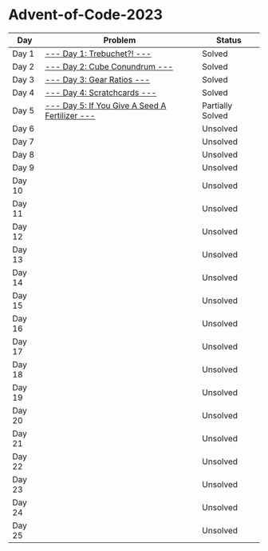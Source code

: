 # Advent-of-Code-2023

| Day | Problem | Status |
| --- | --- | --- |
| Day 1 | [--- Day 1: Trebuchet?! ---](https://adventofcode.com/2023/day/1) | Solved |
| Day 2 | [--- Day 2: Cube Conundrum ---](https://adventofcode.com/2023/day/2) | Solved |
| Day 3 | [--- Day 3: Gear Ratios ---](https://adventofcode.com/2023/day/3) | Solved |
| Day 4 | [--- Day 4: Scratchcards ---](https://adventofcode.com/2023/day/4) | Solved |
| Day 5 | [--- Day 5: If You Give A Seed A Fertilizer ---](https://adventofcode.com/2023/day/5) | Partially Solved |
| Day 6 | [](https://adventofcode.com/2023/day/6) | Unsolved |
| Day 7 | [](https://adventofcode.com/2023/day/7) | Unsolved |
| Day 8 | [](https://adventofcode.com/2023/day/8) | Unsolved |
| Day 9 | [](https://adventofcode.com/2023/day/9) | Unsolved |
| Day 10 | [](https://adventofcode.com/2023/day/10) | Unsolved |
| Day 11 | [](https://adventofcode.com/2023/day/11) | Unsolved |
| Day 12 | [](https://adventofcode.com/2023/day/12) | Unsolved |
| Day 13 | [](https://adventofcode.com/2023/day/13) | Unsolved |
| Day 14 | [](https://adventofcode.com/2023/day/14) | Unsolved |
| Day 15 | [](https://adventofcode.com/2023/day/15) | Unsolved |
| Day 16 | [](https://adventofcode.com/2023/day/16) | Unsolved |
| Day 17 | [](https://adventofcode.com/2023/day/17) | Unsolved |
| Day 18 | [](https://adventofcode.com/2023/day/18) | Unsolved |
| Day 19 | [](https://adventofcode.com/2023/day/19) | Unsolved |
| Day 20 | [](https://adventofcode.com/2023/day/20) | Unsolved |
| Day 21 | [](https://adventofcode.com/2023/day/21) | Unsolved |
| Day 22 | [](https://adventofcode.com/2023/day/22) | Unsolved |
| Day 23 | [](https://adventofcode.com/2023/day/23) | Unsolved |
| Day 24 | [](https://adventofcode.com/2023/day/24) | Unsolved |
| Day 25 | [](https://adventofcode.com/2023/day/25) | Unsolved |
